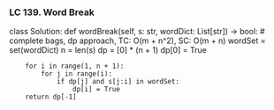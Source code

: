 ### LC 139. Word Break
class Solution:
    def wordBreak(self, s: str, wordDict: List[str]) -> bool:
        # complete bags, dp approach, TC: O(m + n^2), SC: O(m + n)
        wordSet = set(wordDict)
        n = len(s)
        dp = [0] * (n + 1)
        dp[0] = True

        for i in range(1, n + 1):
            for j in range(i):
                if dp[j] and s[j:i] in wordSet:
                    dp[i] = True
        return dp[-1]